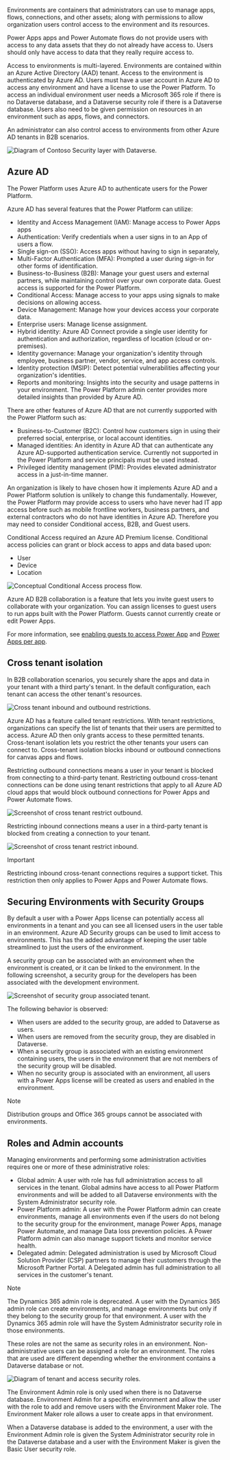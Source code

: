 Environments are containers that administrators can use to manage apps, flows, connections, and other assets; along with permissions to allow organization users control access to the environment and its resources.

Power Apps apps and Power Automate flows do not provide users with access to any data assets that they do not already have access to. Users should only have access to data that they really require access to.

Access to environments is multi-layered. Environments are contained within an Azure Active Directory (AAD) tenant. Access to the environment is authenticated by Azure AD. Users must have a user account in Azure AD to access any environment and have a license to use the Power Platform. To access an individual environment user needs a Microsoft 365 role if there is no Dataverse database, and a Dataverse security role if there is a Dataverse database. Users also need to be given permission on resources in an environment such as apps, flows, and connectors.

An administrator can also control access to environments from other Azure AD tenants in B2B scenarios.

![Diagram of Contoso Security layer with Dataverse.](../media/2-security-layers.png)

## Azure AD

The Power Platform uses Azure AD to authenticate users for the Power Platform.

Azure AD has several features that the Power Platform can utilize:

- Identity and Access Management (IAM): Manage access to Power Apps apps
- Authentication: Verify credentials when a user signs in to an App of users a flow.
- Single sign-on (SSO): Access apps without having to sign in separately,
- Multi-Factor Authentication (MFA): Prompted a user during sign-in for other forms of identification.
- Business-to-Business (B2B): Manage your guest users and external partners, while maintaining control over your own corporate data. Guest access is supported for the Power Platform.
- Conditional Access: Manage access to your apps using signals to make decisions on allowing access.
- Device Management: Manage how your devices access your corporate data.
- Enterprise users: Manage license assignment.
- Hybrid identity: Azure AD Connect provide a single user identity for authentication and authorization, regardless of location (cloud or on-premises).
- Identity governance: Manage your organization's identity through employee, business partner, vendor, service, and app access controls.
- Identity protection (MSIP): Detect potential vulnerabilities affecting your organization's identities.
- Reports and monitoring: Insights into the security and usage patterns in your environment. The Power Platform admin center provides more detailed insights than provided by Azure AD.

There are other features of Azure AD that are not currently supported with the Power Platform such as:

- Business-to-Customer (B2C): Control how customers sign in using their preferred social, enterprise, or local account identities.
- Managed identities: An identity in Azure AD that can authenticate any Azure AD-supported authentication service. Currently not supported in the Power Platform and service principals must be used instead.
- Privileged identity management (PIM): Provides elevated administrator access in a just-in-time manner.

An organization is likely to have chosen how it implements Azure AD and a Power Platform solution is unlikely to change this fundamentally. However, the Power Platform may provide access to users who have never had IT app access before such as mobile frontline workers, business partners, and external contractors who do not have identities in Azure AD. Therefore you may need to consider Conditional access, B2B, and Guest users.

Conditional Access required an Azure AD Premium license. Conditional access policies can grant or block access to apps and data based upon:

- User
- Device
- Location

![Conceptual Conditional Access process flow.](../media/2-conditional-access-overview-how-it-works.png)

Azure AD B2B collaboration is a feature that lets you invite guest users to collaborate with your organization. You can assign licenses to guest users to run apps built with the Power Platform. Guests cannot currently create or edit Power Apps.

For more information, see [enabling guests to access Power App](https://docs.microsoft.com/powerapps/maker/canvas-apps/share-app-guests/?azure-portal=true) and [Power Apps per app](https://docs.microsoft.com/power-platform/admin/about-powerapps-perapp/?azure-portal=true).

## Cross tenant isolation

In B2B collaboration scenarios, you securely share the apps and data in your tenant with a third party's tenant. In the default configuration, each tenant can access the other tenant's resources.

![Cross tenant inbound and outbound restrictions.](../media/2-cross-tenant-no-restrictions.png)

Azure AD has a feature called tenant restrictions. With tenant restrictions, organizations can specify the list of tenants that their users are permitted to access. Azure AD then only grants access to these permitted tenants. Cross-tenant isolation lets you restrict the other tenants your users can connect to. Cross-tenant isolation blocks inbound or outbound connections for canvas apps and flows.

Restricting outbound connections means a user in your tenant is blocked from connecting to a third-party tenant. Restricting outbound cross-tenant connections can be done using tenant restrictions that apply to all Azure AD cloud apps that would block outbound connections for Power Apps and Power Automate flows.

![Screenshot of cross tenant restrict outbound.](../media/2-cross-tenant-restrict-outbound.png)

Restricting inbound connections means a user in a third-party tenant is blocked from creating a connection to your tenant.

![Screenshot of cross tenant restrict inbound.](../media/2-cross-tenant-restrict-inbound.png)

> [!IMPORTANT]
> Restricting inbound cross-tenant connections requires a support ticket. This restriction then only applies to Power Apps and Power Automate flows.

## Securing Environments with Security Groups

By default a user with a Power Apps license can potentially access all environments in a tenant and you can see all licensed users in the user table in an environment. Azure AD Security groups can be used to limit access to environments. This has the added advantage of keeping the user table streamlined to just the  users of the environment.

A security group can be associated with an environment when the environment is created, or it can be linked to the environment. In the following screenshot, a security group for the developers has been associated with the development environment.

![Screenshot of security group associated tenant.](../media/2-tenant-security-group.png)

The following behavior is observed:

- When users are added to the security group, are added to Dataverse as users.
- When users are removed from the security group, they are disabled in Dataverse.
- When a security group is associated with an existing environment containing users, the users in the environment that are not members of the security group will be disabled.
- When no security group is associated with an environment, all users with a Power Apps license will be created as users and enabled in the environment.

> [!NOTE]
> Distribution groups and Office 365 groups cannot be associated with environments.

## Roles and Admin accounts

Managing environments and performing some administration activities requires one or more of these administrative roles:

- Global admin: A user with role has full administration access to all services in the tenant. Global admins have access to all Power Platform environments and will be added to all Dataverse environments with the System Administrator security role.
- Power Platform admin: A user with the Power Platform admin can create environments, manage all environments even if the users do not belong to the security group for the environment, manage Power Apps, manage Power Automate, and manage Data loss prevention policies. A Power Platform admin can also manage support tickets and monitor service health.
- Delegated admin: Delegated administration is used by Microsoft Cloud Solution Provider (CSP) partners to manage their customers through the Microsoft Partner Portal. A Delegated admin has full administration to all services in the customer's tenant.

> [!NOTE]
> The Dynamics 365 admin role is deprecated. A user with the Dynamics 365 admin role can create environments, and manage environments but only if they belong to the security group for that environment. A user with the Dynamics 365 admin role will have the System Administrator security role in those environments.

These roles are not the same as security roles in an environment. Non-administrative users can be assigned a role for an environment. The roles that are used are different depending whether the environment contains a Dataverse database or not.

![Diagram of tenant and access security roles.](../media/2-tenant-roles.png)

The Environment Admin role is only used when there is no Dataverse database. Environment Admin for a specific environment and allow the user with the role to add and remove users with the Environment Maker role. The Environment Maker role allows a user to create apps in that environment.

When a Dataverse database is added to the environment, a user with the Environment Admin role is given the System Administrator security role in the Dataverse database and a user with the Environment Maker is given the Basic User security role.
